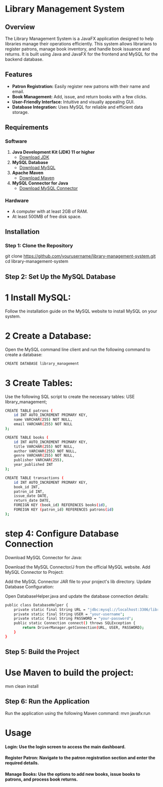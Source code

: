 # Library Management System

## Overview

The Library Management System is a JavaFX application designed to help libraries manage their operations efficiently. This system allows librarians to register patrons, manage book inventory, and handle book issuance and returns. It is built using Java and JavaFX for the frontend and MySQL for the backend database.

## Features

- **Patron Registration:** Easily register new patrons with their name and email.
- **Book Management:** Add, issue, and return books with a few clicks.
- **User-Friendly Interface:** Intuitive and visually appealing GUI.
- **Database Integration:** Uses MySQL for reliable and efficient data storage.

## Requirements

### Software

1. **Java Development Kit (JDK) 11 or higher**
    - [Download JDK](https://www.oracle.com/java/technologies/javase-downloads.html)
2. **MySQL Database**
    - [Download MySQL](https://dev.mysql.com/downloads/installer/)
3. **Apache Maven**
    - [Download Maven](https://maven.apache.org/download.cgi)
4. **MySQL Connector for Java**
    - [Download MySQL Connector](https://dev.mysql.com/downloads/connector/j/)

### Hardware

- A computer with at least 2GB of RAM.
- At least 500MB of free disk space.

## Installation

### Step 1: Clone the Repository

git clone https://github.com/yourusername/library-management-system.git
cd library-management-system 


## Step 2: Set Up the MySQL Database
# 1 Install MySQL:
Follow the installation guide on the MySQL website to install MySQL on your system.
# 2 Create a Database:
Open the MySQL command line client and run the following command to create a database:
```bash
CREATE DATABASE library_management
```
# 3 Create Tables:

Use the following SQL script to create the necessary tables:
USE library_management;
```bash
CREATE TABLE patrons (
    id INT AUTO_INCREMENT PRIMARY KEY,
    name VARCHAR(255) NOT NULL,
    email VARCHAR(255) NOT NULL
);

CREATE TABLE books (
    id INT AUTO_INCREMENT PRIMARY KEY,
    title VARCHAR(255) NOT NULL,
    author VARCHAR(255) NOT NULL,
    genre VARCHAR(255) NOT NULL,
    publisher VARCHAR(255),
    year_published INT
);

CREATE TABLE transactions (
    id INT AUTO_INCREMENT PRIMARY KEY,
    book_id INT,
    patron_id INT,
    issue_date DATE,
    return_date DATE,
    FOREIGN KEY (book_id) REFERENCES books(id),
    FOREIGN KEY (patron_id) REFERENCES patrons(id)
);
```
# step 4: Configure Database Connection
Download MySQL Connector for Java:

Download the MySQL Connector/J from the official MySQL website.
Add MySQL Connector to Project: 

Add the MySQL Connector JAR file to your project's lib directory.
Update Database Configuration:

Open DatabaseHelper.java and update the database connection details:
```bash
public class DatabaseHelper {
    private static final String URL = "jdbc:mysql://localhost:3306/library_management";
    private static final String USER = "your-username";
    private static final String PASSWORD = "your-password";
    public static Connection connect() throws SQLException {
        return DriverManager.getConnection(URL, USER, PASSWORD);
    }
}
```
## Step 5: Build the Project
# Use Maven to build the project:
mvn clean install
## Step 6: Run the Application
Run the application using the following Maven command:
mvn javafx:run

# Usage
#### Login: Use the login screen to access the main dashboard.
#### Register Patron: Navigate to the patron registration section and enter the required details.
#### Manage Books: Use the options to add new books, issue books to patrons, and process book returns.